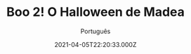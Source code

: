 ---
id: '48e39595-8946-4df3-ba6b-5530f0612a88'
type: 'movie' # Filme, Série, Anime
title: "Boo 2! O Halloween de Madea"
synopsis: ["Madea, (Tyler Perry), Tia Bam (Cassi Davis) e Hattie (Patrice Lovely) se aventuraram em um acampamento assombrado. Lá o grupo deve correr por suas vidas quando monstros, goblins e o bicho-papão estão soltos.",
]
originalTitle: "Boo 2! A Madea Halloween"
date: '2021-04-05T22:20:33.000Z'
update: '2021-04-05T22:20:33.000Z'
releaseDate: '2017-10-20T03:00:00.000Z'
imdb:
  rating: '3.9' # 8.5
  id: '' # tt0470752
duration: '1h 41m'
trailer:
  urls: [
    '',
  ]
tags: ['720p', '1080p', '720p']
genre: ['Comédia', 'Terror'] #
quality: 'BluRay 720p | 1080p' # BluRay, WEB-DL, HDTV, WEB-DL4K, WEB-DLe
format: 'Mkv | Mp4' # MKV, MP4, TS
audio: 'Português, Inglês' # Dublado, Legendado, Dual Audio, Dub & Leg
subtitle: 'Português' # Português, inglês,
size: '751 MB | 830 MB | 1.62 GB' # 4.8 GB
audioQuality: 10
videoQuality: 10
directors: []
#  - name: 'Lana Wachowski'
#    image: ''
#  - name: 'Lilly Wachowski'
#    image: ''
cast: []
#  - name: 'Keanu Reeves'
#    image: ''
#    characterName: 'Neo'
writers: []
#  - name: ''
#    image: ''
maturityRating:
  age: '' # L , 10, 12, 14, 16, 18
  topics: [''] # Violence, Illegal drugs, Inappropriate Language, Legal Drugs, Sexual Content, Extreme Violence
###########################################
download:
  
  - url: 'magnet:?xt=urn:btih:C4EDD3A4A39F3C2CE2AF7F3C6134228826AE8A52'
    resolution: '720p' # 720p, 1080p, 4K,
    audio: 'Dual Áudio' # Dublado, Legendado, Dual Audio
    size: '' # 4.8 GB
    quality: '' # BluRay, WEB-DL
    format: '' # MKV
  - url: 'magnet:?xt=urn:btih:093DF1D94C1E8F4053A221875C27D8F2B18354BD'
    resolution: '1080p' # 720p, 1080p, 4K,
    audio: 'Dual Áudio' # Dublado, Legendado, Dual Audio
    size: '' # 4.8 GB
    quality: '' # BluRay, WEB-DL
    format: '' # MKV
  - url: 'magnet:?xt=urn:btih:760FFE3884D3DDF24D310E8FE431973DF3E6BA72'
    resolution: '720p' # 720p, 1080p, 4K,
    audio: 'Dublado' # Dublado, Legendado, Dual Audio
    size: '' # 4.8 GB
    quality: '' # BluRay, WEB-DL
    format: '' # MKV
images:
  cover: '/assets/movies/boo-2-o-halloween-de-madea.jpg'
  background: '/assets/movies/'
---